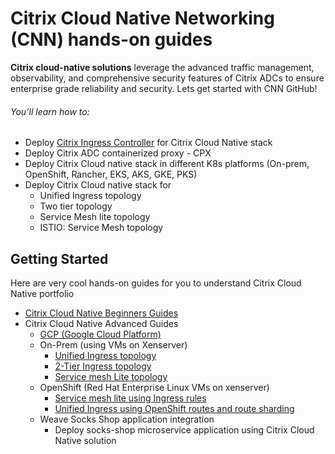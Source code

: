 
# Citrix Cloud Native Networking (CNN) hands-on guides
**Citrix cloud-native solutions** leverage the advanced traffic management, observability, and comprehensive security features of Citrix ADCs to ensure enterprise grade reliability and security. Lets get started with CNN GitHub!

###### You’ll learn how to:
* Deploy [Citrix Ingress Controller](https://github.com/citrix/citrix-k8s-ingress-controller) for Citrix Cloud Native stack
* Deploy Citrix ADC containerized proxy - CPX
* Deploy Citrix Cloud native stack in different K8s platforms (On-prem, OpenShift, Rancher, EKS, AKS, GKE, PKS)
* Deploy Citrix Cloud native stack for 
  * Unified Ingress topology
  * Two tier topology
  * Service Mesh lite topology
  * ISTIO: Service Mesh topology

## Getting Started
Here are very cool hands-on guides for you to understand Citrix Cloud Native portfolio
* [Citrix Cloud Native Beginners Guides](https://github.com/citrix/cloud-native-getting-started/tree/master/beginners-guide)
* Citrix Cloud Native Advanced Guides
  * [GCP (Google Cloud Platform)](https://github.com/citrix/example-cpx-vpx-for-kubernetes-2-tier-microservices/edit/master/gcp)
  * On-Prem (using VMs on Xenserver)
    * [Unified Ingress topology](https://github.com/citrix/cloud-native-getting-started/tree/master/on-prem/Unified-Ingress)
    * [2-Tier Ingress topology](https://github.com/citrix/cloud-native-getting-started/tree/master/on-prem/2-Tier-deployment)
    * [Service mesh Lite topology](https://github.com/citrix/example-cpx-vpx-for-kubernetes-2-tier-microservices/edit/master/on-prem)
  * OpenShift (Red Hat Enterprise Linux VMs on xenserver)
    * [Service mesh lite using Ingress rules](https://github.com/citrix/example-cpx-vpx-for-kubernetes-2-tier-microservices/tree/master/openshift)
    * [Unified Ingress using OpenShift routes and route sharding](https://github.com/citrix/example-cpx-vpx-for-kubernetes-2-tier-microservices/tree/master/openshift/openshift-routes)
  * Weave Socks Shop application integration
    * Deploy socks-shop microservice application using Citrix Cloud Native solution